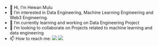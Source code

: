 - 👋 Hi, I’m Hewan Mulu
- 👀 I’m interested in Data Engineering, Machine Learning Engineering and Web3 Engineering.
- 🌱 I’m currently learning and working on Data Engineering Project
- 💞️ I’m looking to collaborate on Projects related to machine learning and data engineering
- 📫 How to reach me:  <a href="https://www.linkedin.com/in/hewan-mulu-4970b7120/" target="_blank"><img src= "https://img.shields.io/badge/linkedin-0077B5.svg? style=for-the-badge&logo=linkedinlogoColor=white"/></a>&nbsp;<a href="https://medium.com/@hewanmulu/" target="_blank"><img src="https://img.shields.io/badge/Medium-12100E? style=for-the-badge&logo=medium&logoColor=white"/></a> &nbsp;

<!---
hewanm/hewanm is a ✨ special ✨ repository because its `README.md` (this file) appears on your GitHub profile.
You can click the Preview link to take a look at your changes.
--->
